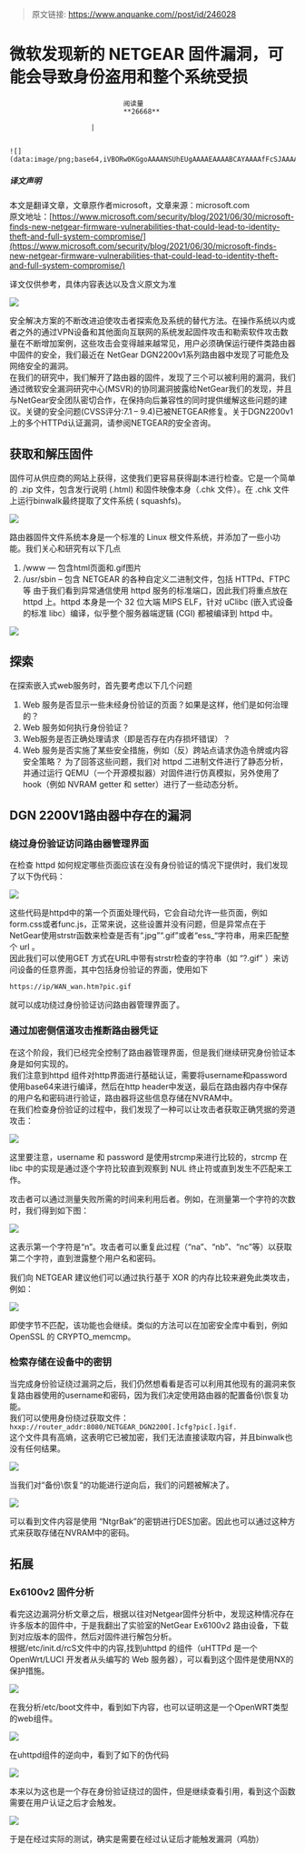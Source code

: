 > 原文链接: https://www.anquanke.com//post/id/246028 


# 微软发现新的 NETGEAR 固件漏洞，可能会导致身份盗用和整个系统受损


                                阅读量   
                                **26668**
                            
                        |
                        
                                                                                                                                    ![](data:image/png;base64,iVBORw0KGgoAAAANSUhEUgAAAAEAAAABCAYAAAAfFcSJAAAAAXNSR0IArs4c6QAAAARnQU1BAACxjwv8YQUAAAAJcEhZcwAADsQAAA7EAZUrDhsAAAANSURBVBhXYzh8+PB/AAffA0nNPuCLAAAAAElFTkSuQmCC)
                                                                                            



##### 译文声明

本文是翻译文章，文章原作者microsoft，文章来源：microsoft.com
                                <br>原文地址：[https://www.microsoft.com/security/blog/2021/06/30/microsoft-finds-new-netgear-firmware-vulnerabilities-that-could-lead-to-identity-theft-and-full-system-compromise/](https://www.microsoft.com/security/blog/2021/06/30/microsoft-finds-new-netgear-firmware-vulnerabilities-that-could-lead-to-identity-theft-and-full-system-compromise/)

译文仅供参考，具体内容表达以及含义原文为准

[![](https://p2.ssl.qhimg.com/t01d92e67790a840f68.jpg)](https://p2.ssl.qhimg.com/t01d92e67790a840f68.jpg)



安全解决方案的不断改进迫使攻击者探索危及系统的替代方法。在操作系统以内或者之外的通过VPN设备和其他面向互联网的系统发起固件攻击和勒索软件攻击数量在不断增加案例，这些攻击会变得越来越常见，用户必须确保运行硬件类路由器中固件的安全，我们最近在 NetGear DGN2200v1系列路由器中发现了可能危及网络安全的漏洞。<br>
在我们的研究中，我们解开了路由器的固件，发现了三个可以被利用的漏洞，我们通过微软安全漏洞研究中心(MSVR)的协同漏洞披露给NetGear我们的发现，并且与NetGear安全团队密切合作，在保持向后兼容性的同时提供缓解这些问题的建议。关键的安全问题(CVSS评分:7.1 – 9.4)已被NETGEAR修复。关于DGN2200v1上的多个HTTPd认证漏洞，请参阅NETGEAR的安全咨询。



## 获取和解压固件

固件可从供应商的网站上获得，这使我们更容易获得副本进行检查。它是一个简单的 .zip 文件，包含发行说明 (.html) 和固件映像本身（.chk 文件）。在 .chk 文件上运行binwalk最终提取了文件系统 ( squashfs)。

[![](https://p4.ssl.qhimg.com/t017155319a44e6a90b.png)](https://p4.ssl.qhimg.com/t017155319a44e6a90b.png)

路由器固件文件系统本身是一个标准的 Linux 根文件系统，并添加了一些小功能。我们关心和研究有以下几点
1. /www — 包含html页面和.gif图片
1. /usr/sbin – 包含 NETGEAR 的各种自定义二进制文件，包括 HTTPd、FTPC 等
由于我们看到异常通信使用 httpd 服务的标准端口，因此我们将重点放在 httpd 上。httpd 本身是一个 32 位大端 MIPS ELF，针对 uClibc (嵌入式设备的标准 libc）编译，似乎整个服务器端逻辑 (CGI) 都被编译到 httpd 中。

[![](https://p0.ssl.qhimg.com/t0179aa2331ed43b057.png)](https://p0.ssl.qhimg.com/t0179aa2331ed43b057.png)



## 探索

在探索嵌入式web服务时，首先要考虑以下几个问题
1. Web 服务是否显示一些未经身份验证的页面？如果是这样，他们是如何治理的？
1. Web 服务如何执行身份验证？
1. Web服务是否正确处理请求（即是否存在内存损坏错误）？
1. Web 服务是否实施了某些安全措施，例如（反）跨站点请求伪造令牌或内容安全策略？
为了回答这些问题，我们对 httpd 二进制文件进行了静态分析，并通过运行 QEMU（一个开源模拟器）对固件进行仿真模拟，另外使用了hook（例如 NVRAM getter 和 setter）进行了一些动态分析。



## DGN 2200V1路由器中存在的漏洞

### <a class="reference-link" name="%E7%BB%95%E8%BF%87%E8%BA%AB%E4%BB%BD%E9%AA%8C%E8%AF%81%E8%AE%BF%E9%97%AE%E8%B7%AF%E7%94%B1%E5%99%A8%E7%AE%A1%E7%90%86%E7%95%8C%E9%9D%A2"></a>绕过身份验证访问路由器管理界面

在检查 httpd 如何规定哪些页面应该在没有身份验证的情况下提供时，我们发现了以下伪代码：

[![](https://p2.ssl.qhimg.com/t01d2bce37a46c94bad.png)](https://p2.ssl.qhimg.com/t01d2bce37a46c94bad.png)

这些代码是httpd中的第一个页面处理代码，它会自动允许一些页面，例如form.css或者func.js，正常来说，这些设置并没有问题，但是异常点在于NetGear使用strstr函数来检查是否有“.jpg”“.gif”或者“ess_“字符串，用来匹配整个 url 。<br>
因此我们可以使用GET 方式在URL中带有strstr检查的字符串（如 “?.gif” ）来访问设备的任意界面，其中包括身份验证的界面，使用如下

`https://ip/WAN_wan.htm?pic.gif`

就可以成功绕过身份验证访问路由器管理界面了。

### <a class="reference-link" name="%E9%80%9A%E8%BF%87%E5%8A%A0%E5%AF%86%E4%BE%A7%E4%BF%A1%E9%81%93%E6%94%BB%E5%87%BB%E6%8E%A8%E6%96%AD%E8%B7%AF%E7%94%B1%E5%99%A8%E5%87%AD%E8%AF%81"></a>通过加密侧信道攻击推断路由器凭证

在这个阶段，我们已经完全控制了路由器管理界面，但是我们继续研究身份验证本身是如何实现的。<br>
我们注意到httpd 组件对http界面进行基础认证，需要将username和password 使用base64来进行编译，然后在http header中发送，最后在路由器内存中保存的用户名和密码进行验证，路由器将这些信息存储在NVRAM中。<br>
在我们检查身份验证的过程中，我们发现了一种可以让攻击者获取正确凭据的旁道攻击：

[![](https://p0.ssl.qhimg.com/t015a053b11d303d91a.png)](https://p0.ssl.qhimg.com/t015a053b11d303d91a.png)

这里要注意，username 和 password 是使用strcmp来进行比较的，strcmp 在 libc 中的实现是通过逐个字符比较直到观察到 NUL 终止符或直到发生不匹配来工作。

攻击者可以通过测量失败所需的时间来利用后者。例如，在测量第一个字符的次数时，我们得到如下图：

[![](https://p0.ssl.qhimg.com/t0169d609fd96f73667.png)](https://p0.ssl.qhimg.com/t0169d609fd96f73667.png)

这表示第一个字符是“n”。攻击者可以重复此过程（“na”、“nb”、“nc”等）以获取第二个字符，直到泄露整个用户名和密码。

我们向 NETGEAR 建议他们可以通过执行基于 XOR 的内存比较来避免此类攻击，例如：

[![](https://p1.ssl.qhimg.com/t01a5e40db0f3841526.png)](https://p1.ssl.qhimg.com/t01a5e40db0f3841526.png)

即使字节不匹配，该功能也会继续。类似的方法可以在加密安全库中看到，例如OpenSSL 的 CRYPTO_memcmp。

### <a class="reference-link" name="%E6%A3%80%E7%B4%A2%E5%AD%98%E5%82%A8%E5%9C%A8%E8%AE%BE%E5%A4%87%E4%B8%AD%E7%9A%84%E5%AF%86%E9%92%A5"></a>检索存储在设备中的密钥

当完成身份验证绕过漏洞之后，我们仍然想看看是否可以利用其他现有的漏洞来恢复路由器使用的username和密码，因为我们决定使用路由器的配置备份\恢复功能。<br>
我们可以使用身份绕过获取文件：<br>`hxxp://router_addr:8080/NETGEAR_DGN2200[.]cfg?pic[.]gif.`<br>
这个文件具有高熵，这表明它已被加密，我们无法直接读取内容，并且binwalk也没有任何结果。

[![](https://p4.ssl.qhimg.com/t0113a0e1fde52a0e11.png)](https://p4.ssl.qhimg.com/t0113a0e1fde52a0e11.png)

当我们对“备份\恢复“的功能进行逆向后，我们的问题被解决了。

[![](https://p1.ssl.qhimg.com/t01868c478bef77adc1.png)](https://p1.ssl.qhimg.com/t01868c478bef77adc1.png)

可以看到文件内容是使用 “NtgrBak”的密钥进行DES加密。因此也可以通过这种方式来获取存储在NVRAM中的密码。



## 拓展

### <a class="reference-link" name="Ex6100v2%20%E5%9B%BA%E4%BB%B6%E5%88%86%E6%9E%90"></a>Ex6100v2 固件分析

看完这边漏洞分析文章之后，根据以往对Netgear固件分析中，发现这种情况存在许多版本的固件中，于是我翻出了实验室的NetGear Ex6100v2 路由设备，下载到对应版本的固件，然后对固件进行解包分析。<br>
根据/etc/init.d/rcS文件中的内容,找到uhttpd 的组件（uHTTPd 是一个 OpenWrt/LUCI 开发者从头编写的 Web 服务器），可以看到这个固件是使用NX的保护措施。

[![](https://p3.ssl.qhimg.com/t0130ead20ef44d88f9.png)](https://p3.ssl.qhimg.com/t0130ead20ef44d88f9.png)

在我分析/etc/boot文件中，看到如下内容，也可以证明这是一个OpenWRT类型的web组件。

[![](https://p2.ssl.qhimg.com/t01a15909844cafc3be.png)](https://p2.ssl.qhimg.com/t01a15909844cafc3be.png)

在uhttpd组件的逆向中，看到了如下的伪代码

[![](https://p5.ssl.qhimg.com/t0100e5b6bb8191d971.png)](https://p5.ssl.qhimg.com/t0100e5b6bb8191d971.png)

本来以为这也是一个存在身份验证绕过的固件，但是继续查看引用，看到这个函数需要在用户认证之后才会触发。

[![](https://p0.ssl.qhimg.com/t012f675ee9d7d2bca3.png)](https://p0.ssl.qhimg.com/t012f675ee9d7d2bca3.png)

于是在经过实际的测试，确实是需要在经过认证后才能触发漏洞（鸡肋）
